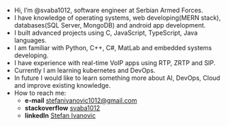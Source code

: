 - Hi, I’m @svaba1012, software engineer at Serbian Armed Forces.
- I have knowledge of operating systems, web developing(MERN stack), databases(SQL Server, MongoDB) and android app development.
- I built advanced projects using C, JavaScript, TypeScript, Java languages.
- I am familiar with Python, C++, C#, MatLab and embedded systems developing.
- I have experience with real-time VoIP apps using RTP, ZRTP and SIP.
- Currently I am learning kubernetes and DevOps.
- In future I would like to learn something more about AI, DevOps, Cloud and improve existing knowledge. 
- How to reach me: 
  - **e-mail** stefanivanovic1012@gmail.com
  - **stackoverflow** [svaba1012](https://stackoverflow.com/users/21027383/svaba1012)
  - **linkedIn** [Stefan Ivanovic](https://www.linkedin.com/in/stefan-ivanovic-0286a0260/)

